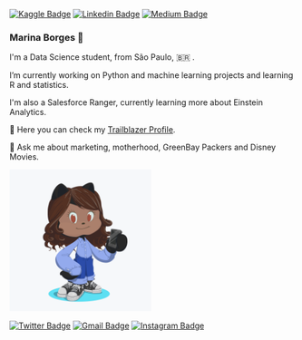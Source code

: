 
[![Kaggle Badge](https://img.shields.io/badge/-Kaggle-20BEFF?style=flat-square&logo=Kaggle&logoColor=white&link=https://www.kaggle.com/marinaborges/)](https://www.kaggle.com/marinaborges/) 
[![Linkedin Badge](https://img.shields.io/badge/-LinkedIn-blue?style=flat-square&logo=Linkedin&logoColor=white&link=https://www.linkedin.com/in/marinahsborges/)](https://www.linkedin.com/in/marinahsborges/)
[![Medium Badge](https://img.shields.io/badge/-Medium-000000?style=flat-square&labelColor=000000&logo=medium&logoColor=white&link=https://medium.com/@mariinaborges)](https://medium.com/@mariinaborges)

    
### Marina Borges :purple_heart:

I'm a Data Science student, from São Paulo, 🇧🇷 .

I’m currently working on Python and machine learning projects and learning R and statistics.

I'm also a Salesforce Ranger, currently learning more about Einstein Analytics.

🔵 Here you can check my [Trailblazer Profile](https://trailblazer.me/id/marinaborges).

💬 Ask me about marketing, motherhood, GreenBay Packers and Disney Movies.




<img src="https://github.com/inaborges/inaborges/blob/master/octocat.png" width="250">





[![Twitter Badge](https://img.shields.io/badge/-Twitter-1ca0f1?style=flat-square&labelColor=1ca0f1&logo=twitter&logoColor=white&link=https://twitter.com/marinahsborges)](https://twitter.com/marinahsborges)
[![Gmail Badge](https://img.shields.io/badge/-Gmail-c14438?style=flat-square&logo=Gmail&logoColor=white&link=mailto:marina.borges.adm@gmail.com)](mailto:marina.borges.adm@gmail.com)
[![Instagram Badge](https://img.shields.io/badge/-Instagram-C13584?style=flat-square&labelColor=C13584&logo=instagram&logoColor=white&link=https://www.instagram.com/inaborges/)](https://www.instagram.com/inaborges/)

<!--
**inaborges/inaborges** is a ✨ _special_ ✨ repository because its `README.md` (this file) appears on your GitHub profile.
#:purple_heart: Attending to Codenation's Data Science Bootcamp.
Here are some ideas to get you started:
:blue_heart: “Around here, however, we don't look backwards for very long. We keep moving forward, opening up new doors and doing new things, because we're curious...and curiosity keeps leading us down new paths.” (Walt Disney)
[![Github Badge](https://img.shields.io/badge/-Github-000?style=flat-square&logo=Github&logoColor=white&link=https://github.com/inaborges)](https://github.com/inaborges)

- 🌱 I’m currently learning ...
- 👯 I’m looking to collaborate on ...
- 🤔 I’m looking for help with ...
- 💬 Ask me about ...
- 📫 How to reach me: ...
- 😄 Pronouns: ...
- ⚡ Fun fact: ...
-->
